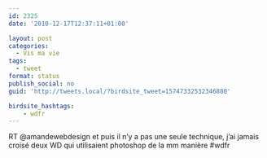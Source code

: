 ```yaml
---
id: 2325
date: '2010-12-17T12:37:11+01:00'

layout: post
categories:
  - Vis ma vie
tags:
  - tweet
format: status
publish_social: no
guid: 'http://tweets.local/?birdsite_tweet=15747332532346880'

birdsite_hashtags:
    - wdfr
---
```


RT @amandewebdesign et puis il n’y a pas une seule technique, j’ai jamais croisé deux WD qui utilisaient photoshop de la mm manière #wdfr